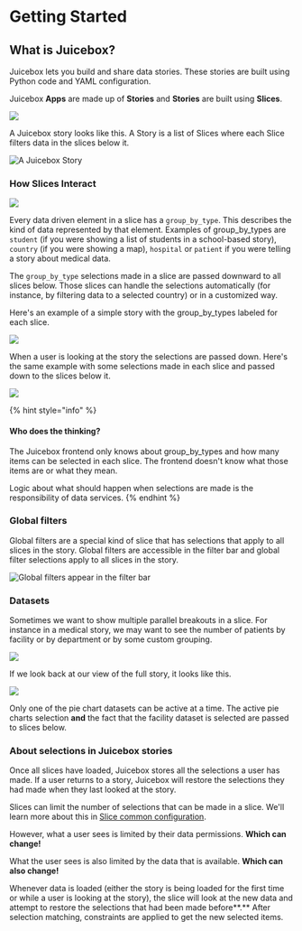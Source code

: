 # Getting Started

## What is Juicebox?

Juicebox lets you build and share data stories. These stories are built using Python code and YAML configuration.

Juicebox **Apps** are made up of **Stories** and **Stories** are built using **Slices**.

![](.gitbook/assets/juicebox_academy__welcome_to_juicebox_-_google_slides%20%282%29.png)

A Juicebox story looks like this. A Story is a list of Slices where each Slice filters data in the slices below it.

![A Juicebox Story](.gitbook/assets/juicebox_academy__welcome_to_juicebox_-_google_slides%20%281%29.png)

### How Slices Interact

![](.gitbook/assets/juicebox_academy__how_slices_interact_-_google_slides%20%283%29.png)

Every data driven element in a slice has a `group_by_type`. This describes the kind of data represented by that element. Examples of group\_by\_types are `student` \(if you were showing a list of students in a school-based story\), `country` \(if you were showing a map\), `hospital` or `patient` if you were telling a story about medical data.

The `group_by_type` selections made in a slice are passed downward to all slices below. Those slices can handle the selections automatically \(for instance, by filtering data to a selected country\) or in a customized way.

Here's an example of a simple story with the group\_by\_types labeled for each slice.

![](.gitbook/assets/juicebox_academy__how_slices_interact_-_google_slides%20%281%29.png)

When a user is looking at the story the selections are passed down. Here's the same example with some selections made in each slice and passed down to the slices below it.

![](.gitbook/assets/juicebox_academy__how_slices_interact_-_google_slides%20%282%29.png)

{% hint style="info" %}
#### Who does the thinking?

The Juicebox frontend only knows about group\_by\_types and how many items can be selected in each slice. The frontend doesn't know what those items are or what they mean.

Logic about what should happen when selections are made is the responsibility of data services.
{% endhint %}

### Global filters

Global filters are a special kind of slice that has selections that apply to all slices in the story. Global filters are accessible in the filter bar and global filter selections apply to all slices in the story.

![Global filters appear in the filter bar](.gitbook/assets/juicebox_academy__how_slices_interact_-_google_slides%20%285%29.png)

### Datasets

Sometimes we want to show multiple parallel breakouts in a slice. For instance in a medical story, we may want to see the number of patients by facility or by department or by some custom grouping.

![](.gitbook/assets/juicebox_academy__how_slices_interact_-_google_slides%20%284%29.png)

If we look back at our view of the full story, it looks like this.

![](.gitbook/assets/juicebox_academy__how_slices_interact_-_google_slides.png)

Only one of the pie chart datasets can be active at a time. The active pie charts selection **and** the fact that the facility dataset is selected are passed to slices below.

### About selections in Juicebox stories

Once all slices have loaded, Juicebox stores all the selections a user has made. If a user returns to a story, Juicebox will restore the selections they had made when they last looked at the story.

Slices can limit the number of selections that can be made in a slice. We'll learn more about this in [Slice common configuration](reference/stacks/stack.yaml/slices-and-common-configuration.md).

However, what a user sees is limited by their data permissions. **Which can change!**

What the user sees is also limited by the data that is available. **Which can also change!**

Whenever data is loaded \(either the story is being loaded for the first time or while a user is looking at the story\), the slice will look at the new data and attempt to restore the selections that had been made before**.** After selection matching, constraints are applied to get the new selected items.







